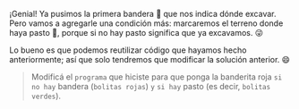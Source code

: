 <gs-attire attire-url="https://raw.githubusercontent.com/MumukiProject/mumuki-guia-gobstones-expresiones-kids/master/assets/attires/config_1534261073557.json"></gs-attire>

<gs-toolbox toolbox-url="https://raw.githubusercontent.com/MumukiProject/mumuki-guia-gobstones-expresiones-kids/master/assets/toolbox.xml">
</gs-toolbox>

¡Genial! Ya pusimos la primera bandera :triangular_flag_on_post: que nos indica dónde excavar. Pero vamos a agregarle una condición más: marcaremos el terreno donde haya pasto :seedling:, porque si no hay pasto significa que ya excavamos. :stuck_out_tongue_winking_eye:

Lo bueno es que podemos reutilizar código que hayamos hecho anteriormente; así que solo tendremos que modificar la solución anterior. :smile:

> Modificá el `programa` que hiciste para que ponga la banderita roja `si no hay` bandera (`bolitas rojas`) `y` `si hay` pasto (es decir, `bolitas verdes`).